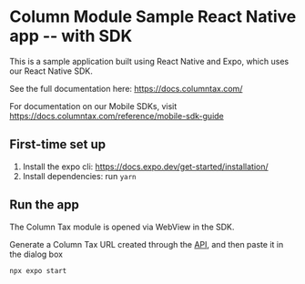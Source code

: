 # Column Module Sample React Native app -- with SDK

This is a sample application built using React Native and Expo, which uses our React Native SDK.

See the full documentation here: https://docs.columntax.com/

For documentation on our Mobile SDKs, visit https://docs.columntax.com/reference/mobile-sdk-guide

## First-time set up

1. Install the expo cli: https://docs.expo.dev/get-started/installation/
1. Install dependencies: run `yarn`

## Run the app

The Column Tax module is opened via WebView in the SDK.

Generate a Column Tax URL created through the [API](https://docs.columntax.com/reference/express-initialize-tax-filing), and then paste it in the dialog box

```
npx expo start
```
